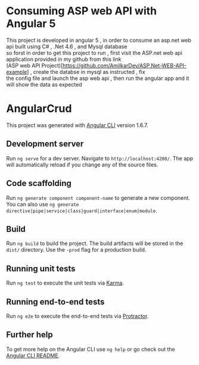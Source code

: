 # Consuming ASP web API with Angular 5
This project is developed in angular 5 , in order to consume an asp.net web api built using C# , .Net 4.6 , and Mysql database  
so forst in order to get this project to run , first visit the ASP.net web api application provided in my github from this link   
(ASP web API Project)[https://github.com/AmilkarDev/ASP.Net-WEB-API-example] , create the databse in mysql as instructed , fix   
the config file and launch the asp web api , then run the angular app and it will show the data as expected  



# AngularCrud

This project was generated with [Angular CLI](https://github.com/angular/angular-cli) version 1.6.7.

## Development server

Run `ng serve` for a dev server. Navigate to `http://localhost:4200/`. The app will automatically reload if you change any of the source files.

## Code scaffolding

Run `ng generate component component-name` to generate a new component. You can also use `ng generate directive|pipe|service|class|guard|interface|enum|module`.

## Build

Run `ng build` to build the project. The build artifacts will be stored in the `dist/` directory. Use the `-prod` flag for a production build.

## Running unit tests

Run `ng test` to execute the unit tests via [Karma](https://karma-runner.github.io).

## Running end-to-end tests

Run `ng e2e` to execute the end-to-end tests via [Protractor](http://www.protractortest.org/).

## Further help

To get more help on the Angular CLI use `ng help` or go check out the [Angular CLI README](https://github.com/angular/angular-cli/blob/master/README.md).
